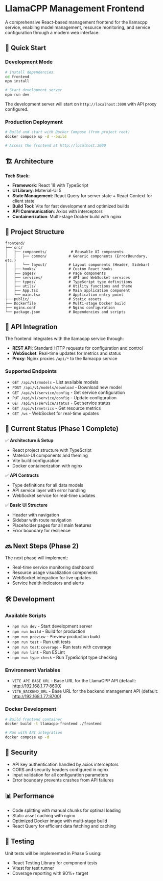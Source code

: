 # LlamaCPP Management Frontend

A comprehensive React-based management frontend for the llamacpp service, enabling model management, resource monitoring, and service configuration through a modern web interface.

## 🚀 Quick Start

### Development Mode

```bash
# Install dependencies
cd frontend
npm install

# Start development server
npm run dev
```

The development server will start on `http://localhost:3000` with API proxy configured.

### Production Deployment

```bash
# Build and start with Docker Compose (from project root)
docker compose up -d --build

# Access the frontend at http://localhost:3000
```

## 🏗️ Architecture

**Tech Stack:**
- **Framework**: React 18 with TypeScript
- **UI Library**: Material-UI 5
- **State Management**: React Query for server state + React Context for client state
- **Build Tool**: Vite for fast development and optimized builds
- **API Communication**: Axios with interceptors
- **Containerization**: Multi-stage Docker build with nginx

## 📁 Project Structure

```
frontend/
├── src/
│   ├── components/           # Reusable UI components
│   │   ├── common/          # Generic components (ErrorBoundary, etc.)
│   │   └── layout/          # Layout components (Header, Sidebar)
│   ├── hooks/               # Custom React hooks
│   ├── pages/               # Page components
│   ├── services/            # API and WebSocket services
│   ├── types/               # TypeScript type definitions
│   ├── utils/               # Utility functions and theme
│   ├── App.tsx              # Main application component
│   └── main.tsx             # Application entry point
├── public/                  # Static assets
├── Dockerfile               # Multi-stage Docker build
├── nginx.conf               # Nginx configuration
└── package.json             # Dependencies and scripts
```

## 🔌 API Integration

The frontend integrates with the llamacpp service through:

- **REST API**: Standard HTTP requests for configuration and control
- **WebSocket**: Real-time updates for metrics and status
- **Proxy**: Nginx proxies `/api/*` to the llamacpp service

### Supported Endpoints

- `GET /api/v1/models` - List available models
- `POST /api/v1/models/download` - Download new model
- `GET /api/v1/service/config` - Get service configuration
- `PUT /api/v1/service/config` - Update configuration
- `GET /api/v1/service/status` - Get service status
- `GET /api/v1/metrics` - Get resource metrics
- `GET /ws` - WebSocket for real-time updates

## 🎯 Current Status (Phase 1 Complete)

✅ **Architecture & Setup**
- React project structure with TypeScript
- Material-UI components and theming
- Vite build configuration
- Docker containerization with nginx

✅ **API Contracts**
- Type definitions for all data models
- API service layer with error handling
- WebSocket service for real-time updates

✅ **Basic UI Structure**
- Header with navigation
- Sidebar with route navigation
- Placeholder pages for all main features
- Error boundary for resilience

## 🔜 Next Steps (Phase 2)

The next phase will implement:
- Real-time service monitoring dashboard
- Resource usage visualization components
- WebSocket integration for live updates
- Service health indicators and alerts

## 🛠️ Development

### Available Scripts

- `npm run dev` - Start development server
- `npm run build` - Build for production
- `npm run preview` - Preview production build
- `npm run test` - Run unit tests
- `npm run test:coverage` - Run tests with coverage
- `npm run lint` - Run ESLint
- `npm run type-check` - Run TypeScript type checking

### Environment Variables

- `VITE_API_BASE_URL` - Base URL for the LlamaCPP API (default: http://192.168.1.77:8600)
- `VITE_BACKEND_URL` - Base URL for the backend management API (default: http://192.168.1.77:8700)

### Docker Development

```bash
# Build frontend container
docker build -t llamacpp-frontend ./frontend

# Run with API integration
docker compose up -d
```

## 🔐 Security

- API key authentication handled by axios interceptors
- CORS and security headers configured in nginx
- Input validation for all configuration parameters
- Error boundary prevents crashes from API failures

## 📊 Performance

- Code splitting with manual chunks for optimal loading
- Static asset caching with nginx
- Optimized Docker image with multi-stage build
- React Query for efficient data fetching and caching

## 🧪 Testing

Unit tests will be implemented in Phase 5 using:
- React Testing Library for component tests
- Vitest for test runner
- Coverage reporting with 90%+ target

